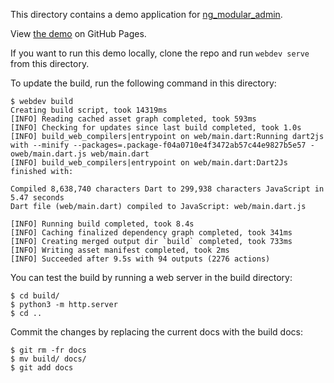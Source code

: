 This directory contains a demo application for
[ng_modular_admin](https://github.com/HyperionGray/ng_modular_admin).

View [the demo](https://hyperiongray.github.io/ng_modular_admin_demo/) on GitHub
Pages.

If you want to run this demo locally, clone the repo and run `webdev serve` from
this directory.

To update the build, run the following command in this directory:

    $ webdev build
    Creating build script, took 14319ms
    [INFO] Reading cached asset graph completed, took 593ms
    [INFO] Checking for updates since last build completed, took 1.0s
    [INFO] build_web_compilers|entrypoint on web/main.dart:Running dart2js with --minify --packages=.package-f04a0710e4f3472ab57c44e9827b5e57 -oweb/main.dart.js web/main.dart
    [INFO] build_web_compilers|entrypoint on web/main.dart:Dart2Js finished with:

    Compiled 8,638,740 characters Dart to 299,938 characters JavaScript in 5.47 seconds
    Dart file (web/main.dart) compiled to JavaScript: web/main.dart.js

    [INFO] Running build completed, took 8.4s
    [INFO] Caching finalized dependency graph completed, took 341ms
    [INFO] Creating merged output dir `build` completed, took 733ms
    [INFO] Writing asset manifest completed, took 2ms
    [INFO] Succeeded after 9.5s with 94 outputs (2276 actions)

You can test the build by running a web server in the build directory:

    $ cd build/
    $ python3 -m http.server
    $ cd ..

Commit the changes by replacing the current docs with the build docs:

    $ git rm -fr docs
    $ mv build/ docs/
    $ git add docs
